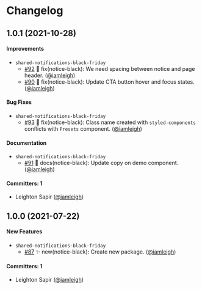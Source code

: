 # Changelog

## 1.0.1 (2021-10-28)

#### Improvements
* `shared-notifications-black-friday`
  * [#92](https://github.com/wpmudev/shared-modules/pull/92) 🐛 fix(notice-black): We need spacing between notice and page header. ([@iamleigh](https://github.com/iamleigh))
  * [#90](https://github.com/wpmudev/shared-modules/pull/90) 🐛 fix(notice-black): Update CTA button hover and focus states. ([@iamleigh](https://github.com/iamleigh))

#### Bug Fixes
* `shared-notifications-black-friday`
  * [#93](https://github.com/wpmudev/shared-modules/pull/93) 🐛 fix(notice-black): Class name created with `styled-components` conflicts with `Presets` component. ([@iamleigh](https://github.com/iamleigh))

#### Documentation
* `shared-notifications-black-friday`
  * [#91](https://github.com/wpmudev/shared-modules/pull/91) 📝 docs(notice-black): Update copy on demo component. ([@iamleigh](https://github.com/iamleigh))

#### Committers: 1
- Leighton Sapir ([@iamleigh](https://github.com/iamleigh))

## 1.0.0 (2021-07-22)

#### New Features
* `shared-notifications-black-friday`
  * [#87](https://github.com/wpmudev/shared-modules/pull/87) ✨ new(notice-black): Create new package. ([@iamleigh](https://github.com/iamleigh))

#### Committers: 1
- Leighton Sapir ([@iamleigh](https://github.com/iamleigh))